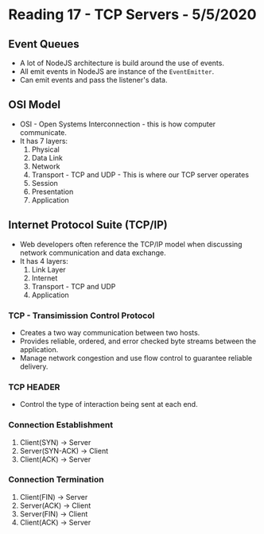 # Reading 17 - TCP Servers - 5/5/2020

## Event Queues
* A lot of NodeJS architecture is build around the use of events.
* All emit events in NodeJS are instance of the `EventEmitter`.
* Can emit events and pass the listener's data.

## OSI Model
* OSI - Open Systems Interconnection - this is how computer communicate.
* It has 7 layers:
  1. Physical
  2. Data Link
  3. Network
  4. Transport - TCP and UDP - This is where our TCP server operates
  5. Session
  6. Presentation
  7. Application

## Internet Protocol Suite (TCP/IP)
* Web developers often reference the TCP/IP model when discussing network communication and data exchange.
* It has 4 layers:
  1. Link Layer
  2. Internet
  3. Transport - TCP and UDP
  4. Application
### TCP - Transimission Control Protocol
* Creates a two way communication between two hosts.
* Provides reliable, ordered, and error checked byte streams between the application.
* Manage network congestion and use flow control to guarantee reliable delivery.

### TCP HEADER
* Control the type of interaction being sent at each end.

### Connection Establishment
1. Client(SYN) -> Server
2. Server(SYN-ACK) -> Client
3. Client(ACK) -> Server

### Connection Termination
1. Client(FIN) -> Server
2. Server(ACK) -> Client
3. Server(FIN) -> Client
4. Client(ACK) -> Server
